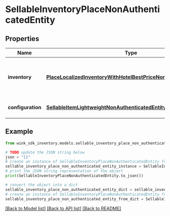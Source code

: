 # SellableInventoryPlaceNonAuthenticatedEntity


## Properties

Name | Type | Description | Notes
------------ | ------------- | ------------- | -------------
**inventory** | [**PlaceLocalizedInventoryWithHotelBestPriceNonAuthenticatedEntity**](PlaceLocalizedInventoryWithHotelBestPriceNonAuthenticatedEntity.md) | Property details along with the priced place record. | [optional] 
**configuration** | [**SellableItemLightweightNonAuthenticatedEntity**](SellableItemLightweightNonAuthenticatedEntity.md) | Identifier inventory record | [optional] 

## Example

```python
from wink_sdk_inventory.models.sellable_inventory_place_non_authenticated_entity import SellableInventoryPlaceNonAuthenticatedEntity

# TODO update the JSON string below
json = "{}"
# create an instance of SellableInventoryPlaceNonAuthenticatedEntity from a JSON string
sellable_inventory_place_non_authenticated_entity_instance = SellableInventoryPlaceNonAuthenticatedEntity.from_json(json)
# print the JSON string representation of the object
print(SellableInventoryPlaceNonAuthenticatedEntity.to_json())

# convert the object into a dict
sellable_inventory_place_non_authenticated_entity_dict = sellable_inventory_place_non_authenticated_entity_instance.to_dict()
# create an instance of SellableInventoryPlaceNonAuthenticatedEntity from a dict
sellable_inventory_place_non_authenticated_entity_from_dict = SellableInventoryPlaceNonAuthenticatedEntity.from_dict(sellable_inventory_place_non_authenticated_entity_dict)
```
[[Back to Model list]](../README.md#documentation-for-models) [[Back to API list]](../README.md#documentation-for-api-endpoints) [[Back to README]](../README.md)


